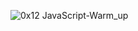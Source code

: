 
![0x12 _JavaScript_-Warm_up](https://github.com/AbdullahHR10/alx-higher_level_programming/assets/140081525/6be01fb4-21f8-4e44-95f4-09d747ae8ff7)
